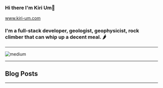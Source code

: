 ### Hi there I'm Kiri Um👋  
www.kiri-um.com

### I'm a full-stack developer, geologist, geophysicist, rock climber that can whip up a decent meal. 🌶
<hr/>

[<img align="left" alt="medium" src="https://img.shields.io/badge/medium-%2312100E.svg?&style=for-the-badge&logo=medium&logoColor=white" />][blog]
<br/>
<hr/>
<h2>Blog Posts</h2>
<!-- BLOG-POST-LIST:START -->
<!-- BLOG-POST-LIST:END -->
<hr/>




[blog]: https://medium.com/@kirirotha


<!--
**kirirotha/kirirotha** is a ✨ _special_ ✨ repository because its `README.md` (this file) appears on your GitHub profile.

Here are some ideas to get you started:

- 🔭 I’m currently working on ...
- 🌱 I’m currently learning ...
- 👯 I’m looking to collaborate on ...
- 🤔 I’m looking for help with ...
- 💬 Ask me about ...
- 📫 How to reach me: ...
- 😄 Pronouns: ...
- ⚡ Fun fact: ...
-->
